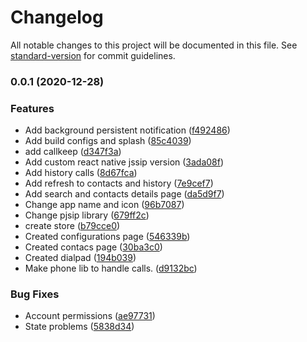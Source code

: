# Changelog

All notable changes to this project will be documented in this file. See [standard-version](https://github.com/conventional-changelog/standard-version) for commit guidelines.

### 0.0.1 (2020-12-28)


### Features

* Add background persistent notification ([f492486](https://github.com/nativeip/softphone-mobile/commit/f49248677fcf2f0e9a7f5f7db41a26e48921f165))
* Add build configs and splash ([85c4039](https://github.com/nativeip/softphone-mobile/commit/85c403939330f0b79bae2a15e33e2e4980918d3e))
* add callkeep ([d347f3a](https://github.com/nativeip/softphone-mobile/commit/d347f3abb6fb7c63db886bb19c4c939d8008c37d))
* Add custom react native jssip version ([3ada08f](https://github.com/nativeip/softphone-mobile/commit/3ada08f3fad9f6f5011fab66f06b78324dedad89))
* Add history calls ([8d67fca](https://github.com/nativeip/softphone-mobile/commit/8d67fcacf4e382058662cfe046050c386acb9348))
* Add refresh to contacts and history ([7e9cef7](https://github.com/nativeip/softphone-mobile/commit/7e9cef711c090fe7dae20c4dc5feadb2104e4940))
* Add search and contacts details page ([da5d9f7](https://github.com/nativeip/softphone-mobile/commit/da5d9f7a22ac847956a0d0778738d816975b9cdf))
* Change app name and icon ([96b7087](https://github.com/nativeip/softphone-mobile/commit/96b70878e96a968a704aefaf02e5a29fcd4322d2))
* Change pjsip library ([679ff2c](https://github.com/nativeip/softphone-mobile/commit/679ff2c17912eddf0b2bf8d0d8603912fe184919))
* create store ([b79cce0](https://github.com/nativeip/softphone-mobile/commit/b79cce0fdd40c828b4122cf5fe90af4ba4b0cbf6))
* Created configurations page ([546339b](https://github.com/nativeip/softphone-mobile/commit/546339b99ac9b13e5a00160f8406e70febcf4c5f))
* Created contacs page ([30ba3c0](https://github.com/nativeip/softphone-mobile/commit/30ba3c01e3c5fa6ed289dc5230d908f86718c6ef))
* Created dialpad ([194b039](https://github.com/nativeip/softphone-mobile/commit/194b039a3c42cdc918e6f76d8f3aea32eb2da806))
* Make phone lib to handle calls. ([d9132bc](https://github.com/nativeip/softphone-mobile/commit/d9132bcb151d9242ee40d147af2ef0a44ce328ce))


### Bug Fixes

* Account permissions ([ae97731](https://github.com/nativeip/softphone-mobile/commit/ae977315b598ca891dca3a0cdbf6aa27824e0fc8))
* State problems ([5838d34](https://github.com/nativeip/softphone-mobile/commit/5838d3457243bbe1d558f71c48a4334f3a842bec))
